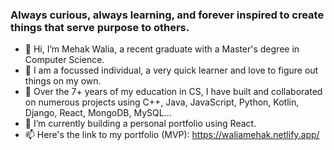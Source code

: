 ### Always curious, always learning, and forever inspired to create things that serve purpose to others. 

- 🔭 Hi, I’m Mehak Walia, a recent graduate with a Master's degree in Computer Science.  
- 🎯 I am a focussed individual, a very quick learner and love to figure out things on my own.  
- 🌱 Over the 7+ years of my education in CS, I have built and collaborated on numerous projects using C++, Java, JavaScript, Python, Kotlin, Django, React, MongoDB, MySQL...  
- 🚧 I’m currently building a personal portfolio using React.   
- 📫 Here's the link to my portfolio (MVP): https://waliamehak.netlify.app/  
